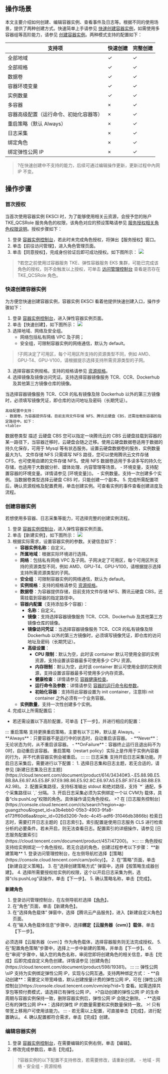 
## 操作场景

本文主要介绍如何创建、编辑容器实例、查看事件及日志等。根据不同的使用场景，提供了两种创建方式。快速简单上手请参见 [快速创建容器实例](#EKSCI1)，如需使用多容器组等高阶能力，请参见 [创建容器实例](#EKSCI2)。两种模式支持的配置如下：

| 支持项                                 | 快速创建 | 完整创建 |
| -------------------------------------- | -------- | -------- |
| 全部地域                               |   &#10003;       |      &#10003;    |
| 全部规格                               |   &#10003;       |   &#10003;      |
| 数据卷                                 |       &#10003;   |   &#10003;       |
| 容器环境变量                           |   &#10003;       |       &#10003;   |
| 实例数量                               |     &#10003;     |   &#10003;       |
| 多容器                                 |     ×    |      &#10003;    |
| 容器高级配置（运行命令、初始化容器等） |    ×      |      &#10003;    |
| 重启策略（默认 Always）                |     ×     |    &#10003;      |
| 日志采集                               |     ×     |     &#10003;     |
| 绑定角色                               |     ×    |    &#10003;     |
| 绑定弹性公网 IP                        |       ×   |    &#10003;      |

>?在快速创建中不支持的能力，后续可通过编辑操作更新，更新过程中內网 IP 不变。





## 操作步骤


### 首次授权

当首次使用容器实例 EKSCI 时，为了能够使用相关云资源，会授予您的账户 TKE_QCSRole 服务角色的权限，该角色对应的预设策略请参见 [服务授权相关角色权限说明](https://cloud.tencent.com/document/product/457/43416#tke_qcsrole-.E8.A7.92.E8.89.B2.3Ca-id.3D.22tke_qcsrole.22.3E.3C.2Fa.3E)。授权步骤如下：

1. 登录 [容器实例控制台]()，若此时未完成角色授权，将弹出【服务授权】窗口。
2. 单击【前往访问管理】，进入角色管理页面。
3. 单击【同意授权】，完成身份验证后即可成功授权。如下图所示：
   ![](https://main.qcloudimg.com/raw/8629243eb446ee89230c8c20ed702cee.png)

>?若您之前使用过容器服务 TKE、弹性容器服务 EKS 集群，可能已完成该角色的授权，则不会触发以上授权，可单击 [访问管理控制台](https://console.cloud.tencent.com/cam/role) 查看是否存在 TKE_QCSRole 角色。

[](id:EKSCI1)

### 快速创建容器实例

为方便您快速创建容器实例，容器实例 EKSCI 看着他提供快速创建入口，操作步骤如下：

1. 登录 [容器实例控制台]()，进入弹性容器实例页面。
2. 单击【快速创建】，如下图所示：
![](https://main.qcloudimg.com/raw/411333520ba81152812e06dc7027ea6f.png)
2. 选择地域、网络及安全组。
	- 网络包括私有网络 VPC 及子网；
	- 安全组，可限制容器实例的网络通信，默认为 default。
>!子网决定了可用区，每个可用区所支持的资源类型不同，例如 AMD、GPU-T4、GPU-V100，请根据提示选择支持所需资源类型的子网。
3. 选择容器实例规格。支持的规格请参见 [资源规格](https://cloud.tencent.com/document/product/457/39808)。
4. 选择镜像及镜像访问凭证。支持选择容器镜像服务 TCR、CCR、Dockerhub 及其他第三方镜像仓库的镜像。
<dx-alert infotype="notice" title="">
当选择容器镜像服务 TCR、CCR 的私有镜像及除 Dockerhub 以外的第三方镜像时，必须填写镜像凭证，即仓库的访问地址及密码（长期凭证）。
</dx-alert>

	高级配置中支持：
	- 数据卷。为容器提供存储，目前支持文件存储 NFS、腾讯云硬盘 CBS，还需挂载到容器的指定路径中。如下：
	<table>
   <tr>
      <th>数据卷类型</th>
      <th>描述</th>
   </tr>
   <tr>
      <td>云硬盘 CBS</td>
      <td>您可以指定一块腾讯云的 CBS 云硬盘挂载到容器的某一路径下，当容器迁移时，云硬盘会随之迁移。使用云硬盘数据卷适用于数据的持久化保存，可用于 Mysql 等有状态服务。设置云硬盘数据卷的服务，实例数量最大为1。</td>
   </tr>
   <tr>
      <td>文件存储 NFS</td>
      <td>只需填写 NFS 路径，您可以使用腾讯云文件存储 CFS，也可使用自建的文件存储 NFS。使用 NFS 数据卷适用于多读多写的持久化存储，也适用于大数据分析、媒体处理、内容管理等场景。</td>
   </tr>
</table>
	- 环境变量，支持配置容器的环境变量。详情请参见 [环境变量]()。
	- 实例数量。支持一次创建多个实例。当数据卷类型选择云硬盘 CBS 时，只能创建一个副本。
5. 完成所需配置项后，确认资源规格及配置费用，单击创建实例。可查看实例的事件查看创建进度及流程。





[](id:EKSCI2)

### 创建容器实例

若想使用多容器、日志采集等能力，可选择完整的创建实例流程。
1. 登录 [容器实例控制台]()，进入弹性容器实例页面。
2. 单击【新建实例】，如下图所示：
![](https://main.qcloudimg.com/raw/4e76f7ed424a9e8ca35af5d77f295fe5.png)
3. 根据实际需求，设置容器实例的参数。关键信息如下：
	- **容器实例名称**：自定义。
	- **所属地域**：根据实际环境进行选择。
	- **网络**：包括私有网络 VPC 及子网。子网决定了可用区，每个可用区所支持的资源类型不同，例如 AMD、GPU-T4、GPU-V100，请根据提示选择支持所需资源类型的子网。
	- **安全组**：可限制容器实例的网络通信，默认为 default。
	- **实例规格**：支持的规格请参见 [资源规格](https://cloud.tencent.com/document/product/457/39808)。
	- **数据卷**：为容器提供存储，目前支持文件存储 NFS、腾讯云硬盘 CBS，还需挂载到容器的指定路径中。
	- **容器内配置**（支持添加多个容器）：
		- **名称**：自定义。
		- **镜像**：支持选择容器镜像服务 TCR、CCR、Dockerhub 及其他第三方镜像仓库的镜像。
		- **镜像访问凭证**：当选择容器镜像服务 TCR、CCR 的私有镜像及除 Dockerhub 以外的第三方镜像时，必须填写镜像凭证，即仓库的访问地址及密码（长期凭证）。
		- **高级设置**： 
			- **CPU 限制**：默认为空，此时该 container 默认可使用全部的实例资源，支持设置该容器最多可使用多少 CPU 资源。
			- **内存限制**：默认为空，此时该 container 默认可使用全部的实例资源，支持设置该容器最多可使用多少内存资源。
			- **健康检查**：详情请参见 [容器健康检查](https://cloud.tencent.com/document/product/457/32815)。
			- **运行命令及参数**：详情请参见 [容器的运行命令和参数](https://cloud.tencent.com/document/product/457/32816)。
			- **初始化容器**：支持将此容器设置为 init container，注意除i nit container 之外必须有一个业务容器。
	- **实例数量**，支持一次性创建多个实例。
4. 完成以上所需配置后：
[](id:log)
 - 若还需设置以下高阶配置，可单击【下一步】，并进行相应的配置：
<dx-tabs>
::: 重启策略
支持更换重启策略，主要有以下三种，默认是 Always。
- **Always**：只要容器不是运行中的状态时，自动重启该容器。
- **Never**：无论状态为何，从不重启该容器。
- **OnFailure**：容器终止运行且退出码不为0时，自动重启该容器。
重启策略（restart policy）实际上是作用于实例內容器的行为，并不代表容器实例会被重启。
:::
::: 日志采集
支持开启日志采集功能。开启日志采集后，需要进行以下配置：
1. 选择日志集和日志主题，若无合适的，请参见 [新建日志集及日志主题](https://cloud.tencent.com/document/product/614/34340#3.-.E5.88.9B.E5.BB.BA.E6.97.A5.E5.BF.97.E9.9B.86.E5.92.8C.E6.97.A5.E5.BF.97.E4.B8.BB.E9.A2.98)。
2. 配置采集路径，支持标准输出 stdout 和绝对路径，支持 `*` 通配，多个采集路径以 `,` 分隔。
3. 开启日志采集必须为实例绑定一个以 CVM为 载体，具备“cls:pushLog”权限的角色。具体操作请见角色授权。
>? 在 [日志服务控制台](https://console.cloud.tencent.com/cls/search?region=ap-guangzhou&logset_id=a3b4ebb0-05b3-4903-9fa8-e173ff60d6aa&topic_id=026d3206-7edc-4c45-adf6-31046db3866b) 检索日志时，需要打开日志主题的【日志索引】。索引配置是使用日志服务 CLS 进行检索分析的必要条件。若未开启，则无法查看日志。配置索引的详细操作，请参见 [日志服务配置索引](https://cloud.tencent.com/document/product/457/47200)。
>:::
::: 角色授权
支持给实例绑定一个角色授权。若无合适的角色，创建过程参考以下步骤：
**新建策略**
1. 登录访问管理控制台，在左侧导航栏选择【[策略](https://console.cloud.tencent.com/cam/policy)】。
2. 在“策略”页面，单击【新建自定义策略】。
3. 在“选择创建策略方式” 弹窗中，选择【按策略生成器创建】。
4. 选择所需要授权给实例的权限，这个以开启日志采集为例，选择“cls:pushLog”读操作，单击【下一步】。
5. 确认策略名称，单击【完成】。

**新建角色**
1. 登录访问管理控制台，在左侧导航栏选择【[角色](https://console.cloud.tencent.com/cam/role)】。
2. 在“角色”页面，单击【新建角色】。
3. 在“选择角色载体” 弹窗中，选择【腾讯云产品服务】，进入【新建自定义角色】页面。
4. 在“输入角色载体信息”步骤中，选择**绑定【云服务器（cvm）】载体**，单击【下一步】。
  <dx-alert infotype="notice" title="">
必须选择【云服务器（cvm）】作为角色载体，选择容器服务则无法完成授权。
  </dx-alert>
5. 在“配置角色策略”步骤中，选择上一步中新建的策略，并单击【下一步】。
6. 在“审阅”步骤中，输入您的角色名称，审阅您即将创建角色的相关信息，单击【完成】后即完成自定义角色创建。详情请参见 [创建角色](https://cloud.tencent.com/document/product/598/19381)。
:::
::: 弹性公网\sIP
支持为实例绑定弹性公网 IP，实现与公网互通。支持两种绑定方式：
- **自动创建**：需要定义带宽峰值，默认创建按量计费的弹性公网 IP，可在 [弹性公网控制台](https://console.cloud.tencent.com/cvm/eip?rid=1) 查看。如需选择共享包等预付费模式，请选择已有弹性公网 IP。
>?自动创建的弹性公网 IP 的生命周期与容器实例保持一致，删除容器实例后，弹性公网 IP 会随之删除。
- **选择已有的弹性公网 IP**：选择的弹性 IP 的数量需要和实例数量保持一致。
>! 只有带宽上移用户可使用该能力。
:::
</dx-tabs>
 - 若无需以上配置，可直接单击【完成】，进行配置确认。
4. 确认配置都符合需求，单击【完成】创建。






### 编辑容器实例



1. 登录 [容器实例控制台]()，在需要编辑的实例右侧，单击【编辑】。
2. 修改完成参数后，单击【完成】。
>?容器实例的以下配置不支持修改，若需要修改，请重新创建。
	- 地域
	- 网络
	- 安全组
	- 资源规格
